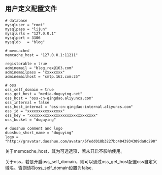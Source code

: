 ## 用户定义配置文件

```
# database
mysqluser = "root"
mysqlpass = "lijun"
mysqlurls = "127.0.0.1"
mysqlport = 3306
mysqldb   = "blog"

# memcached
memcache_host = "127.0.0.1:11211"

registorable = true
adminemail = "blog_rex@163.com"
adminemailpass = "xxxxxxxx"
adminemailhost = "smtp.163.com:25"

# oss
oss_self_domain = true
oss_get_host = "media.duguying.net"
oss_host = "oss-cn-qingdao.aliyuncs.com"
oss_internal = false
oss_host_internal = "oss-cn-qingdao-internal.aliyuncs.com"
oss_id = "xxxxxxxxxxxxxxxx"
oss_key = "xxxxxxxxxxxxxxxxxxxxxxxxxxxxxx"
oss_bucket = "duguying"

# duoshuo comment and logo
duoshuo_short_name = "duguying"
logo = "http://gravatar.duoshuo.com/avatar/5fedd018b3227bc4043934309da8c290"

```

关于memcache_host，其为可选选项，若未开启不影响使用。

关于oss，若是开启oss_self_domain，则可以通过oss_get_host配置oss自定义域名。否则请将oss_self_domain设置为false.
